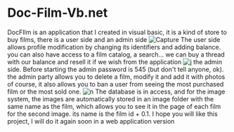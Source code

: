 # Doc-Film-Vb.net
DocFIlm is an application that I created in visual basic, it is a kind of store to buy films, there is a user side and an admin side
![Capture](https://user-images.githubusercontent.com/99686957/172961616-941f93f7-193d-49f1-9786-9da0bccf8af5.PNG)
The user side allows profile modification by changing its identifiers and adding balance.
you can also have access to a film catalog, a search...
we can buy a thread with our balance and resell it if we wish from the application
![j](https://user-images.githubusercontent.com/99686957/172961925-afb63dd7-01aa-432e-a733-edcb4249e168.PNG)
the admin side.
Before starting the admin password is 545 (but don't tell anyone, ok).
the admin party allows you to delete a film, modify it and add it with photos of course, it also allows you to ban a user from seeing the most purchased film or the most sold one.
![n](https://user-images.githubusercontent.com/99686957/172962056-51abc4a9-92c1-4065-b024-6204898d8735.PNG)
The database is in access, and for the image system, the images are automatically stored in an image folder with the same name as the film, which allows you to see it in the page of each film for the second image. its name is the film id + 0.1.
I hope you will like this project, I will do it again soon in a web application version
